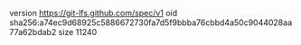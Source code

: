 version https://git-lfs.github.com/spec/v1
oid sha256:a74ec9d68925c5886672730fa7d5f9bbba76cbbd4a50c9044028aa77a62bdab2
size 11240
